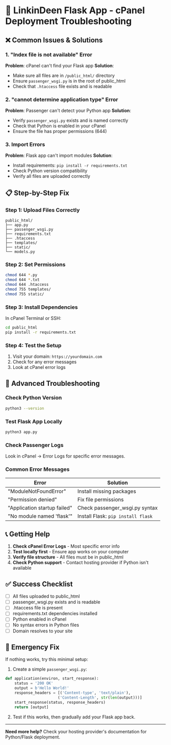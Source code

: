 # 🚀 LinkinDeen Flask App - cPanel Deployment Troubleshooting

## ❌ Common Issues & Solutions

### 1. "Index file is not available" Error
**Problem**: cPanel can't find your Flask app
**Solution**: 
- Make sure all files are in `/public_html/` directory
- Ensure `passenger_wsgi.py` is in the root of public_html
- Check that `.htaccess` file exists and is readable

### 2. "cannot determine application type" Error
**Problem**: Passenger can't detect your Python app
**Solution**:
- Verify `passenger_wsgi.py` exists and is named correctly
- Check that Python is enabled in your cPanel
- Ensure the file has proper permissions (644)

### 3. Import Errors
**Problem**: Flask app can't import modules
**Solution**:
- Install requirements: `pip install -r requirements.txt`
- Check Python version compatibility
- Verify all files are uploaded correctly

## 📋 Step-by-Step Fix

### Step 1: Upload Files Correctly
```
public_html/
├── app.py
├── passenger_wsgi.py
├── requirements.txt
├── .htaccess
├── templates/
├── static/
└── models.py
```

### Step 2: Set Permissions
```bash
chmod 644 *.py
chmod 644 *.txt
chmod 644 .htaccess
chmod 755 templates/
chmod 755 static/
```

### Step 3: Install Dependencies
In cPanel Terminal or SSH:
```bash
cd public_html
pip install -r requirements.txt
```

### Step 4: Test the Setup
1. Visit your domain: `https://yourdomain.com`
2. Check for any error messages
3. Look at cPanel error logs

## 🔧 Advanced Troubleshooting

### Check Python Version
```bash
python3 --version
```

### Test Flask App Locally
```bash
python3 app.py
```

### Check Passenger Logs
Look in cPanel → Error Logs for specific error messages.

### Common Error Messages

| Error | Solution |
|-------|----------|
| "ModuleNotFoundError" | Install missing packages |
| "Permission denied" | Fix file permissions |
| "Application startup failed" | Check passenger_wsgi.py syntax |
| "No module named 'flask'" | Install Flask: `pip install flask` |

## 📞 Getting Help

1. **Check cPanel Error Logs** - Most specific error info
2. **Test locally first** - Ensure app works on your computer
3. **Verify file structure** - All files must be in public_html
4. **Check Python support** - Contact hosting provider if Python isn't available

## ✅ Success Checklist

- [ ] All files uploaded to public_html
- [ ] passenger_wsgi.py exists and is readable
- [ ] .htaccess file is present
- [ ] requirements.txt dependencies installed
- [ ] Python enabled in cPanel
- [ ] No syntax errors in Python files
- [ ] Domain resolves to your site

## 🚨 Emergency Fix

If nothing works, try this minimal setup:

1. Create a simple `passenger_wsgi.py`:
```python
def application(environ, start_response):
    status = '200 OK'
    output = b'Hello World!'
    response_headers = [('Content-type', 'text/plain'),
                       ('Content-Length', str(len(output)))]
    start_response(status, response_headers)
    return [output]
```

2. Test if this works, then gradually add your Flask app back.

---

**Need more help?** Check your hosting provider's documentation for Python/Flask deployment. 